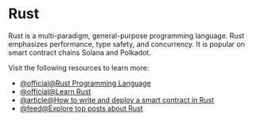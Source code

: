 # Rust

Rust is a multi-paradigm, general-purpose programming language. Rust emphasizes performance, type safety, and concurrency. It is popular on smart contract chains Solana and Polkadot.

Visit the following resources to learn more:

- [@official@Rust Programming Language](https://www.rust-lang.org/)
- [@official@Learn Rust](https://www.rust-lang.org/learn)
- [@article@How to write and deploy a smart contract in Rust](https://docs.near.org/tutorials/nfts/introduction)
- [@feed@Explore top posts about Rust](https://app.daily.dev/tags/rust?ref=roadmapsh)